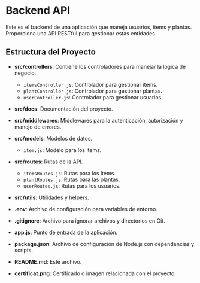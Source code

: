 # Backend API

Este es el backend de una aplicación que maneja usuarios, ítems y plantas. Proporciona una API RESTful para gestionar estas entidades.

## Estructura del Proyecto

- **src/controllers**: Contiene los controladores para manejar la lógica de negocio.
  - `itemsController.js`: Controlador para gestionar ítems.
  - `plantController.js`: Controlador para gestionar plantas.
  - `userController.js`: Controlador para gestionar usuarios.

- **src/docs**: Documentación del proyecto.

- **src/middlewares**: Middlewares para la autenticación, autorización y manejo de errores.

- **src/models**: Modelos de datos.
  - `item.js`: Modelo para los ítems.

- **src/routes**: Rutas de la API.
  - `itemsRoutes.js`: Rutas para los ítems.
  - `plantRoutes.js`: Rutas para las plantas.
  - `userRoutes.js`: Rutas para los usuarios.

- **src/utils**: Utilidades y helpers.

- **.env**: Archivo de configuración para variables de entorno.

- **.gitignore**: Archivo para ignorar archivos y directorios en Git.

- **app.js**: Punto de entrada de la aplicación.

- **package.json**: Archivo de configuración de Node.js con dependencias y scripts.

- **README.md**: Este archivo.

- **certificat.png**: Certificado o imagen relacionada con el proyecto.


